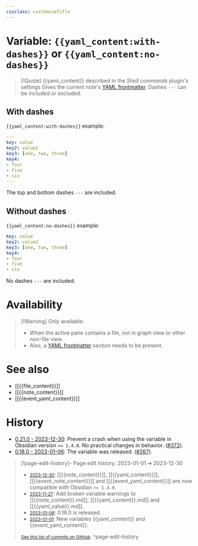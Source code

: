 ```yaml
---
cssclass: customiseTitle
---
```

# Variable: `{{yaml_content:with-dashes}}` or `{{yaml_content:no-dashes}}`
> [!Quote] {{yaml_content}} described in the *Shell commands* plugin's settings
> Gives the current note's [YAML frontmatter](https://help.obsidian.md/Advanced+topics/YAML+front+matter). Dashes `---` can be included or excluded.

## With dashes
`{{yaml_content:with-dashes}}` example:
```yaml
---
key: value
key2: value2
key3: [one, two, three]
key4:
- four
- five
- six
---
```

The top and bottom dashes `---` are included.

## Without dashes
`{{yaml_content:no-dashes}}` example:
```yaml
key: value
key2: value2
key3: [one, two, three]
key4:
- four
- five
- six
```

No dashes `---` are included.

# Availability
> [!Warning] Only available:
> - When the active pane contains a file, not in graph view or other non-file view.
> - Also, a [YAML frontmatter](https://help.obsidian.md/Advanced+topics/YAML+front+matter) section needs to be present.

# See also
- [[{{file_content}}]]
- [[{{note_content}}]]
- [[{{event_yaml_content}}]]

# History
- [0.21.0 - 2023-12-30](https://github.com/Taitava/obsidian-shellcommands/blob/main/CHANGELOG.md#0210---2023-12-30): Prevent a crash when using the variable in Obsidian version `>= 1.4.0`. No practical changes in behavior. ([#372](https://github.com/Taitava/obsidian-shellcommands/issues/372)).
- [0.18.0 - 2023-01-06](https://github.com/Taitava/obsidian-shellcommands/blob/main/CHANGELOG.md#0180---2023-01-06): The variable was released. ([#267](https://github.com/Taitava/obsidian-shellcommands/issues/267)).

> [!page-edit-history]- Page edit history: 2023-01-01 &#10132; 2023-12-30
> - [<small>2023-12-30</small>](https://github.com/Taitava/obsidian-shellcommands-documentation/commit/88a58d8b5359f98cd1e385f569f85ae3c948b739): [[{{note_content}}]], [[{{yaml_content}}]], [[{{event_note_content}}]] and [[{{event_yaml_content}}]] are now compatible with Obsidian `>= 1.4.0`.
> - [<small>2023-11-27</small>](https://github.com/Taitava/obsidian-shellcommands-documentation/commit/7736b53cd5c2294fefe8856521e7b4d8188aa20b): Add broken variable warnings to [[{{note_content}}.md]], [[{{yaml_content}}.md]] and [[{{yaml_value}}.md]].
> - [<small>2023-01-06</small>](https://github.com/Taitava/obsidian-shellcommands-documentation/commit/65637e77d4b209f81b215d1f2222bb138b7cbf0c): 0.18.0 is released.
> - [<small>2023-01-01</small>](https://github.com/Taitava/obsidian-shellcommands-documentation/commit/265fbffa086a29cdabb125380c773b1060a682ee): New variables {{yaml_content}} and {{event_yaml_content}}.
> 
> [<small>See this list of commits on GitHub</small>](https://github.com/Taitava/obsidian-shellcommands-documentation/commits/main/./Variables/%7B%7Byaml_content%7D%7D.md).
> ^page-edit-history
